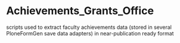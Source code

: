 Achievements_Grants_Office
==========================

scripts used to extract faculty achievements data (stored in several PloneFormGen save data adapters) in near-publication ready format
